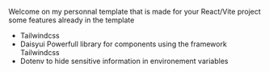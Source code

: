 Welcome on my personnal template that is made for your React/Vite project
some features already in the template
- Tailwindcss
- Daisyui Powerfull library for components using the framework Tailwindcss
- Dotenv to hide sensitive information in environement variables 
